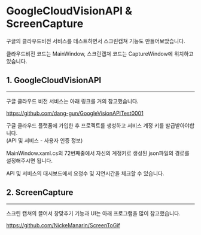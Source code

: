 # GoogleCloudVisionAPI & ScreenCapture

구글의 클라우드비전 서비스를 테스트하면서 스크린캡쳐 기능도 만들어보았습니다.

클라우드비전 코드는 MainWindow, 스크린캡쳐 코드는 CaptureWindow에 위치하고 있습니다.

## 1. GoogleCloudVisionAPI
<hr/>
구글 클라우드 비전 서비스는 아래 링크를 거의 참고했습니다.

https://github.com/dang-gun/GoogleVisionAPITest0001

구글 클라우드 플랫폼에 가입한 후 프로젝트를 생성하고 서비스 계정 키를 발급받아야합니다. <br>
(API 및 서비스 - 사용자 인증 정보)

MainWindow.xaml.cs의 72번째줄에서 자신의 계정키로 생성된 json파일의 경로를 설정해주시면 됩니다.

API 및 서비스의 대시보드에서 요청수 및 지연시간을 체크할 수 있습니다.

## 2. ScreenCapture
<hr/>

스크린 캡쳐의 끌어서 창맞추기 기능과 UI는 아래 프로그램을 많이 참고했습니다.

https://github.com/NickeManarin/ScreenToGif


